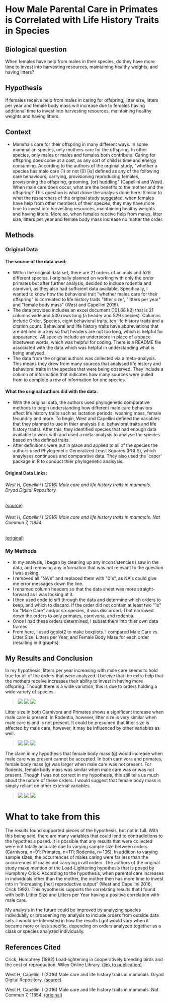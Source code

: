 # How Male Parental Care in Primates is Correlated with Life History Traits in Species
## Biological question
When females have help from males in their species, do they have more time to invest into harvesting resources, maintaining healthy weights, and having litters?

## Hypothesis 
If females receive help from males in caring for offspring, litter size, litters per year and female body mass will increase due to females having additional time to invest into harvesting resources, maintaining healthy weights and having litters.

## Context
-  Mammals care for their offspring in many different ways. In some mammalian species, only mothers care for the offspring. In other species, only males or males and females both contribute. Caring for offspring does come at a cost, as any sort of child is time and energy consuming. According to the authors of the orginial study, "whether a species has male care (1) or not (0) [is] defined as any of the following care behaviours; carrying, provisioning reproducing females, provisioning the offspring, grooming, [or] huddling" (Capellini and West). When male care does occur, what are the benefits to the mother and the offspring? This question is what drove the analysis done here. Similar to what the researchers of the original study suggested, when females have help from other members of their species, they may have more time to invest into harvesting resources, maintaining healthy weights and having litters. More so, when females receive help from males, litter size, litters per year and female body mass increase no matter the order.

## Methods
### Original Data
#### The source of the data used:
- Within the original data set, there are 21 orders of animals and 529 different species. I originally planned on working with only the order primates but after further analysis, decided to include rodentia and carnivori, as they also had sufficient data available. Specifically, I wanted to know how the behavioral trait "whether males care for their offspring" is correlated to life history traits "litter size", "litters per year" and "female body mass" (West and Capellini 2016). 
- The data provided includes an excel document (101.68 kB) that is 21 columns wide and 530 rows long (a header and 529 species). Columns include Order, Species, eight behavioral traits, ten life history traits and a citation count. Behavioral and life history traits have abbreviations that are defined in a key so that headers are not too long, which is helpful for appearance. All species include an underscore in place of a space inbetween words, which was helpful for coding. There is a README file associated with the data which was helpful in understanding what is being analysed.
- The data from the original authors was collected via a meta-analysis. This means they drew from many sources that analysed life history and behavioral traits in the species that were being observed. They include a column of information that indicates how many sources were pulled from to complete a row of information for one species.
#### What the original authors did with the data:
- With the original data, the authors used phylogenetic comparative methods to begin understanding how different male care behaviors affect life history traits such as lactation periods, weaning mass, female fecundity and more. To begin, West and Capellini defined the variables that they planned to use in thier analysis (i.e. behavioral traits and life history traits). After this, they identified species that had enough data available to work with and used a meta-analysis to analyse the species based on the defined traits.
- After definitions were put in place and applied to all of the species the authors used Phylogenetic Generalized Least Squares (PGLS), which anaylyses continuous and comparative data. They also used the 'caper' package in R to conduct thier phylogenetic analsysis.

#### Original Data Links: 
###### West H, Capellini I (2016) Male care and life history traits in mammals. Dryad Digital Repository.
[(source)](https://datadryad.org/stash/dataset/doi:10.5061/dryad.j909k)

###### West H, Capellini I (2016) Male care and life history traits in mammals. Nat Commun 7, 11854.
[(original)](https://www.nature.com/articles/ncomms11854)


### My Methods
- In my analysis, I began by cleaning up any inconsistencies I saw in the data, and removing any information that was not relevant to the question I was asking.
- I removed all "NA's" and replaced them with "0's", as NA's could give me error messages down the line.
- I renamed column headers so that the data sheet was more straight-forward as I was looking at it.
- I then used code to sift through the data and determine which orders to keep, and which to discard. If the order did not contain at least two "1s" for "Male Care" and/or six species, it was discarded. That narrowed down the orders to only primates, carnivoria, and rodentia.
- Once I had these orders determined, I subset them into thier own data frames.
- From here, I used ggplot2 to make boxplots. I compared Male Care vs. Litter Size, Litters per Year, and Female Body Mass for each order (resulting in 9 graphs).


## My Results and Conclusion
In my hypothesis, litters per year increasing with male care seems to hold true for all of the orders that were analyzed. I beleive that the extra help that the mothers receive increases their ability to invest in having more offspring. Though there is a wide variation, this is due to orders holding a wide variety of species.
>![](https://github.com/allieoleary/CompBioLabsAndHomework/blob/master/IndepProj/Images/LyPCarnivora.jpeg)
>![](https://github.com/allieoleary/CompBioLabsAndHomework/blob/master/IndepProj/Images/LpYPrimates.jpeg)
>![](https://github.com/allieoleary/CompBioLabsAndHomework/blob/master/IndepProj/Images/LpYRodentia.jpeg)


Litter size in both Carnivora and Primates shows a significant increase when male care is present. In Rodentia, however, litter size is very similar when male care is and is not present. It could be presumed that litter size is affected by male care, however, it may be influenced by other variables as well.
>![](https://github.com/allieoleary/CompBioLabsAndHomework/blob/master/IndepProj/Images/LSCarnivora.jpeg)
>![](https://github.com/allieoleary/CompBioLabsAndHomework/blob/master/IndepProj/Images/LSPrimates.jpeg)
>![](https://github.com/allieoleary/CompBioLabsAndHomework/blob/master/IndepProj/Images/LSRodentia.jpeg)



The claim in my hypothesis that female body mass (g) would increase when male care was present cannot be accepted. In both carnivora and primates, female body mass (g) was larger when male care was not present. For Rodents, female body mass was similar when male care was or was not present. Though I was not correct in my hypothesis, this still tells us much about the nature of these orders. I would suggest that female body mass is simply reliant on other external variables. 
>![](https://github.com/allieoleary/CompBioLabsAndHomework/blob/master/IndepProj/Images/FBMCarnivora.jpeg)
>![](https://github.com/allieoleary/CompBioLabsAndHomework/blob/master/IndepProj/Images/FBMPrimates.jpeg)
>![](https://github.com/allieoleary/CompBioLabsAndHomework/blob/master/IndepProj/Images/FBMRodentia.jpeg)

# What to take from this
The results found supported pieces of the hypothesis, but not in full. With this being said, there are many variables that could lend to contradictions to the hypothesis posed. It is possible that any results that were collected were not totally accurate due to varying sample size between orders (Carnivora, n=91; Primates, n=111; Rodentia, n=136). In addition to varying sample sizes, the occurrences of males caring were far less than the occurrences of males not carrying in all orders. 
The authors of the original study make mention of the Load-Lightening hypothesis that is posed by Humphrey Crick. According to the hypothesis, when parental care increases in individuals other than the mother, the mother then has more time to invest into in “increasing [her] reproductive output” (West and Capellini 2016; Crick 1992). This hypothesis supports the correlating results that I found with both Littler Size and Litters per Year having a positive correlation with male care.

My analysis in the future could be improved by analyzing species individually or broadening my analysis to include orders from outside data sets. I would be interested in how the results I got would vary when it became more or less specific, depending on orders analyzed together as a class or species analyzed individually.


## References Cited
Crick, Humphrey (1992) Load‐lightening in cooperatively breeding birds and the cost of reproduction. Wiley Online Library. 
[(link to publication)](https://onlinelibrary.wiley.com/doi/abs/10.1111/j.1474-919X.1992.tb07230.x)

West H, Capellini I (2016) Male care and life history traits in mammals. Dryad Digital Repository.
[(source)](https://datadryad.org/stash/dataset/doi:10.5061/dryad.j909k)

West H, Capellini I (2016) Male care and life history traits in mammals. Nat Commun 7, 11854.
[(original)](https://www.nature.com/articles/ncomms11854)

